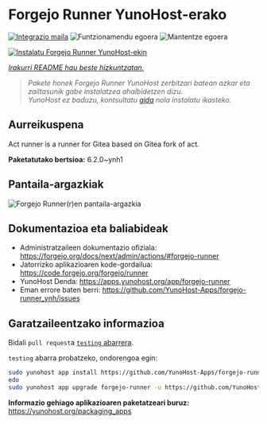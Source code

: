 <!--
Ohart ongi: README hau automatikoki sortu da <https://github.com/YunoHost/apps/tree/master/tools/readme_generator>ri esker
EZ editatu eskuz.
-->

# Forgejo Runner YunoHost-erako

[![Integrazio maila](https://apps.yunohost.org/badge/integration/forgejo-runner)](https://ci-apps.yunohost.org/ci/apps/forgejo-runner/)
![Funtzionamendu egoera](https://apps.yunohost.org/badge/state/forgejo-runner)
![Mantentze egoera](https://apps.yunohost.org/badge/maintained/forgejo-runner)

[![Instalatu Forgejo Runner YunoHost-ekin](https://install-app.yunohost.org/install-with-yunohost.svg)](https://install-app.yunohost.org/?app=forgejo-runner)

*[Irakurri README hau beste hizkuntzatan.](./ALL_README.md)*

> *Pakete honek Forgejo Runner YunoHost zerbitzari batean azkar eta zailtasunik gabe instalatzea ahalbidetzen dizu.*  
> *YunoHost ez baduzu, kontsultatu [gida](https://yunohost.org/install) nola instalatu ikasteko.*

## Aurreikuspena

Act runner is a runner for Gitea based on Gitea fork of act.

**Paketatutako bertsioa:** 6.2.0~ynh1

## Pantaila-argazkiak

![Forgejo Runner(r)en pantaila-argazkia](./doc/screenshots/example.jpg)

## Dokumentazioa eta baliabideak

- Administratzaileen dokumentazio ofiziala: <https://forgejo.org/docs/next/admin/actions/#forgejo-runner>
- Jatorrizko aplikazioaren kode-gordailua: <https://code.forgejo.org/forgejo/runner>
- YunoHost Denda: <https://apps.yunohost.org/app/forgejo-runner>
- Eman errore baten berri: <https://github.com/YunoHost-Apps/forgejo-runner_ynh/issues>

## Garatzaileentzako informazioa

Bidali `pull request`a [`testing` abarrera](https://github.com/YunoHost-Apps/forgejo-runner_ynh/tree/testing).

`testing` abarra probatzeko, ondorengoa egin:

```bash
sudo yunohost app install https://github.com/YunoHost-Apps/forgejo-runner_ynh/tree/testing --debug
edo
sudo yunohost app upgrade forgejo-runner -u https://github.com/YunoHost-Apps/forgejo-runner_ynh/tree/testing --debug
```

**Informazio gehiago aplikazioaren paketatzeari buruz:** <https://yunohost.org/packaging_apps>
